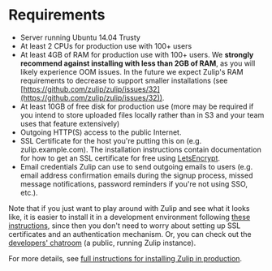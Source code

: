 # Requirements

* Server running Ubuntu 14.04 Trusty
* At least 2 CPUs for production use with 100+ users
* At least 4GB of RAM for production use with 100+ users.  We **strongly
  recommend against installing with less than 2GB of RAM**, as you will
  likely experience OOM issues.  In the future we expect Zulip's RAM
  requirements to decrease to support smaller installations (see
  [https://github.com/zulip/zulip/issues/32](https://github.com/zulip/zulip/issues/32)).
* At least 10GB of free disk for production use (more may be required
  if you intend to store uploaded files locally rather than in S3
  and your team uses that feature extensively)
* Outgoing HTTP(S) access to the public Internet.
* SSL Certificate for the host you're putting this on
  (e.g. zulip.example.com).  The installation instructions contain
  documentation for how to get an SSL certificate for free using
  [LetsEncrypt](https://letsencrypt.org/).
* Email credentials Zulip can use to send outgoing emails to users
  (e.g. email address confirmation emails during the signup process,
  missed message notifications, password reminders if you're not using
  SSO, etc.).

Note that if you just want to play around with Zulip and see what it
looks like, it is easier to install it in a development environment
following [these
instructions](readme-symlink.html#installing-the-zulip-development-environment),
since then you don't need to worry about setting up SSL certificates
and an authentication mechanism.  Or, you can check out the
[developers' chatroom](http://zulip.tabbott.net/) (a public, running Zulip
instance).

For more details, see [full instructions for installing Zulip in
production](prod-install.html).
